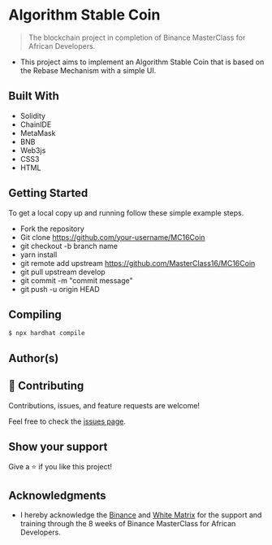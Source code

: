# Algorithm Stable Coin

> The blockchain project in completion of Binance MasterClass for African Developers.

<!-- Additional description about the project and its features. -->

- This project aims to implement an Algorithm Stable Coin that is based on the Rebase Mechanism with a simple UI.

## Built With

- Solidity
- ChainIDE
- MetaMask
- BNB
- Web3js
- CSS3
- HTML

<!-- ## Live Demo -->

## Getting Started

To get a local copy up and running follow these simple example steps.

- Fork the repository
- Git clone https://github.com/your-username/MC16Coin
- git checkout -b branch name
- yarn install
- git remote add upstream https://github.com/MasterClass16/MC16Coin
- git pull upstream develop
- git commit -m "commit message"
- git push -u origin HEAD

## Compiling

    $ npx hardhat compile

## Author(s)

## 🤝 Contributing

Contributions, issues, and feature requests are welcome!

Feel free to check the [issues page](issues/).

## Show your support

Give a ⭐️ if you like this project!

## Acknowledgments

- I hereby acknowledge the [Binance](binance.com) and [White Matrix](https://medium.com/white-matrix/) for the support and training through the 8 weeks of Binance MasterClass for African Developers.
<!-- - Inspiration  -->

<!-- ## 📝 License -->

<!-- This project is [MIT](lic.url) licensed. -->

